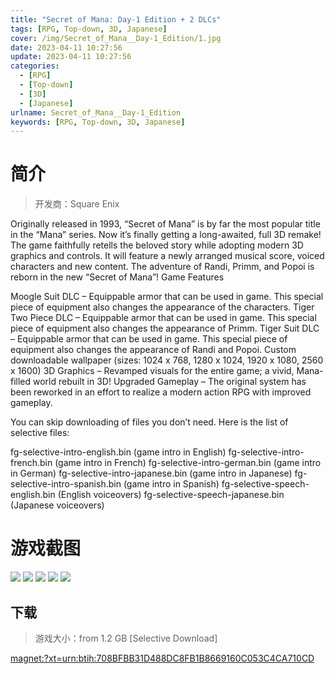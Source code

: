 ```yaml
---
title: "Secret of Mana: Day-1 Edition + 2 DLCs"
tags: [RPG, Top-down, 3D, Japanese]
cover: /img/Secret_of_Mana__Day-1_Edition/1.jpg
date: 2023-04-11 10:27:56
update: 2023-04-11 10:27:56
categories: 
  - [RPG]
  - [Top-down]
  - [3D]
  - [Japanese]
urlname: Secret_of_Mana__Day-1_Edition
keywords: [RPG, Top-down, 3D, Japanese]
---
```

# 简介

> 开发商：Square Enix

Originally released in 1993, “Secret of Mana” is by far the most popular title in the “Mana” series. Now it’s finally getting a long-awaited, full 3D remake!
The game faithfully retells the beloved story while adopting modern 3D graphics and controls. It will feature a newly arranged musical score, voiced characters and new content. 
The adventure of Randi, Primm, and Popoi is reborn in the new “Secret of Mana”!
Game Features

Moogle Suit DLC – Equippable armor that can be used in game. This special piece of equipment also changes the appearance of the characters.
Tiger Two Piece DLC – Equippable armor that can be used in game. This special piece of equipment also changes the appearance of Primm.
Tiger Suit DLC – Equippable armor that can be used in game. This special piece of equipment also changes the appearance of Randi and Popoi.
Custom downloadable wallpaper (sizes: 1024 x 768, 1280 x 1024, 1920 x 1080, 2560 x 1600)
3D Graphics – Revamped visuals for the entire game; a vivid, Mana-filled world rebuilt in 3D!
Upgraded Gameplay – The original system has been reworked in an effort to realize a modern action RPG with improved gameplay.


You can skip downloading of files you don’t need. Here is the list of selective files:

fg-selective-intro-english.bin (game intro in English)
fg-selective-intro-french.bin (game intro in French)
fg-selective-intro-german.bin (game intro in German)
fg-selective-intro-japanese.bin (game intro in Japanese)
fg-selective-intro-spanish.bin (game intro in Spanish)
fg-selective-speech-english.bin (English voiceovers)
fg-selective-speech-japanese.bin (Japanese voiceovers)

# 游戏截图

![](/img/Secret_of_Mana__Day-1_Edition/2.jpg)
![](/img/Secret_of_Mana__Day-1_Edition/3.jpg)
![](/img/Secret_of_Mana__Day-1_Edition/4.jpg)
![](/img/Secret_of_Mana__Day-1_Edition/5.jpg)
![](/img/Secret_of_Mana__Day-1_Edition/6.jpg)


## 下载

> 游戏大小：from 1.2 GB [Selective Download]

[magnet:?xt=urn:btih:708BFBB31D488DC8FB1B8669160C053C4CA710CD](magnet:?xt=urn:btih:708BFBB31D488DC8FB1B8669160C053C4CA710CD)